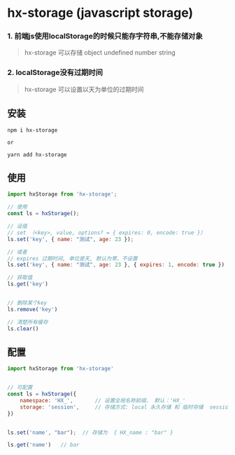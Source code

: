 # hx-storage (javascript storage)

### 1. 前端js使用localStorage的时候只能存字符串,不能存储对象

> hx-storage 可以存储 object undefined number string

### 2. localStorage没有过期时间

> hx-storage 可以设置以天为单位的过期时间

## 安装

```base
npm i hx-storage

or

yarn add hx-storage  
```

## 使用

```js
import hxStorage from 'hx-storage';

// 使用
const ls = hxStorage();

// 设值
// set （<key>, value, options? = { expires: 0, encode: true }）
ls.set('key', { name: "测试", age: 23 });

// 或者
// expires 过期时间, 单位是天, 默认为零，不设置
ls.set('key', { name: "测试", age: 23 }, { expires: 1, encode: true }) // expires: 设置到期时间，1 代表一天， encode:  encodeURIComponent 进行编码，默认为开启，false为关闭

// 获取值
ls.get('key')


// 删除某个key
ls.remove('key')

// 清楚所有缓存
ls.clear()

```

## 配置

```javascript
import hxStorage from 'hx-storage'


// 可配置
const ls = hxStorage({
    namespace: 'HX_',       // 设置全局名称前缀， 默认：'HX_'
    storage: 'session',     // 存储方式: local 永久存储 和 临时存储  session， 默认为 local
})


ls.set('name', "bar");  // 存储为  { HX_name : "bar" }

ls.get('name')   // bar
```
